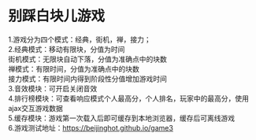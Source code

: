 别踩白块儿游戏
=====================================
1.游戏分为四个模式：经典，街机，禅，接力；<br />
2.经典模式：移动有限块，分值为时间<br />
  街机模式：无限块自动下落，分值为准确点中的块数<br />
  禅模式：有限时间，分值为准确点中的块数<br />
  接力模式：有限时间内得到阶段性分值增加游戏时间<br />
3.音效模块：可开启关闭音效<br />
4.排行榜模块：可查看响应模式个人最高分，个人排名，玩家中的最高分，使用ajax交互游戏数据<br />
5.缓存模块：游戏第一次载入后即可缓存到本地浏览器，缓存后可离线游戏<br />
6.游戏测试地址：https://beijinghot.github.io/game3 <br />